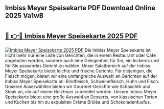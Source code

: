 ## Imbiss Meyer Speisekarte PDF Download Online 2025 Va1wB

# <h2><a href="http://gcak2g.nevu.top/?p=Imbiss+Meyer+Speisekarte">🔗 👉🔴 Imbiss Meyer Speisekarte 2025 PDF</a></h2>

[![Imbiss Meyer Speisekarte 2025 PDF](https://i.imgur.com/dBaPXMq.png)](http://gcak2g.nevu.top/?p=Imbiss+Meyer+Speisekarte)
Die Imbiss Meyer Speisekarte ist nicht mehr nur eine Liste von Gerichten, die in einem Restaurant oder Café angeboten werden, sondern auch eine Gelegenheit für Sie, ein leckeres und für Sie passendes Gericht zu wählen. Unser Salatbereich auf der Imbiss Meyer Speisekarte bietet leichte und frische Gerichte. Für diejenigen, die Fleisch mögen, bieten wir eine umfangreiche Auswahl an Gerichten auf der Imbiss Meyer Speisekarte an: Rindfleisch, Schweinefleisch, Huhn und Fisch. Unseren Auserwählten bieten wir Gourmet-Gerichte wie Schaschlik und Steak an, die auf einem Holzfeuer zubereitet werden. Unsere Imbiss Meyer Speisekarte bietet eine große Auswahl an Desserts, von klassischen Torten und Kuchen bis hin zu exquisiten Crème Brûlée und Schokoladenfuufus.
